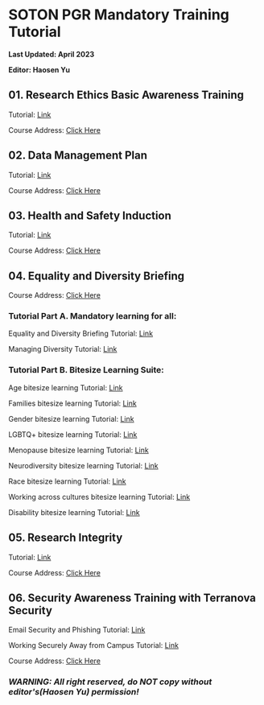 # SOTON PGR Mandatory Training Tutorial

**Last Updated: April 2023**

**Editor: Haosen Yu**



## 01. Research Ethics Basic Awareness Training

Tutorial: [Link](./Research_Ethics_Basic_Awareness_Training/Research_Ethics_Basic_Awareness_Training.md)

Course Address: [Click Here](https://blackboard.soton.ac.uk/webapps/blackboard/content/listContent.jsp?course_id=_189817_1&content_id=_4331886_1&mode=reset)



## 02. Data Management Plan

Tutorial: [Link](./Data_Management_Plan/Data_Management_Plan.md)

Course Address: [Click Here](https://blackboard.soton.ac.uk/webapps/blackboard/execute/announcement?method=search&context=course_entry&course_id=_189880_1&handle=announcements_entry&mode=view)



## 03. Health and Safety Induction

Tutorial: [Link](./Health_and_Safety_Induction/Health_and_Safety_Induction.pdf)

Course Address: [Click Here](https://blackboard.soton.ac.uk/webapps/login/?new_loc=/webapps/blackboard/content/listContentEditable.jsp?content_id%3D_4180288_1%26course_id%3D_188839_1)



## 04. Equality and Diversity Briefing

Course Address: [Click Here](https://blackboard.soton.ac.uk/webapps/login/?new_loc=/webapps/blackboard/content/listContent.jsp?course_id%3D_131573_1%26content_id%3D_1520408_1)

### Tutorial Part A. Mandatory learning for all: 

Equality and Diversity Briefing Tutorial: [Link](./Equality_and_Diversity_Briefing/Equality_and_Diversity_Briefing/Equality_and_Diversity_Briefing.md)

Managing Diversity Tutorial: [Link](./Equality_and_Diversity_Briefing/Managing_Diversity/Managing_Diversity.md)

### Tutorial Part B. Bitesize Learning Suite: 

Age bitesize learning Tutorial: [Link](./Equality_and_Diversity_Briefing/Age_bitesize_learning/Age_bitesize_learning.md)

Families bitesize learning Tutorial: [Link](./Equality_and_Diversity_Briefing/Families_bitesize_learning/Families_bitesize_learning.md)

Gender bitesize learning Tutorial: [Link](./Equality_and_Diversity_Briefing/Gender_bitesize_learning/Gender_bitesize_learning.md)

LGBTQ+ bitesize learning Tutorial: [Link](./Equality_and_Diversity_Briefing/LGBTQ+_bitesize_learning/LGBTQ+_bitesize_learning.md)

Menopause bitesize learning Tutorial: [Link](./Equality_and_Diversity_Briefing/Menopause_bitesize_learning/Menopause_bitesize_learning.md)

Neurodiversity bitesize learning Tutorial: [Link](./Equality_and_Diversity_Briefing/Neurodiversity_bitesize_learning/Neurodiversity_bitesize_learning.md)

Race bitesize learning Tutorial: [Link](./Equality_and_Diversity_Briefing/Race_bitesize_learning/Race_bitesize_learning.md)

Working across cultures bitesize learning Tutorial: [Link](./Equality_and_Diversity_Briefing/Working_across_cultures_bitesize_learning/Working_across_cultures_bitesize_learning.md)

Disability bitesize learning Tutorial: [Link](./Equality_and_Diversity_Briefing/Disability_bitesize_learning/Disability_bitesize_learning.md)



## 05. Research Integrity

Tutorial: [Link](./Research_Integrity//Research_Integrity.md)

Course Address: [Click Here](https://sotonac.sharepoint.com/teams/PGRDevelopmentHub/SitePages/Research-Integrity-online-learning-module.aspx)



## 06. Security Awareness Training with Terranova Security

Email Security and Phishing Tutorial: [Link](./Security_Awareness_Training_with_Terranova_Security/Email_Security_and_Phishing/Email_Security_and_Phishing.md)

Working Securely Away from Campus Tutorial: [Link](./Security_Awareness_Training_with_Terranova_Security/Working_Securely_Away_from_Campus/Working_Securely_Away_from_Campus.md)

Course Address: [Click Here](https://sotonac.sharepoint.com/teams/CyberSecurity/SitePages/Information-Security-Training.aspx)



### *WARNING: All right reserved, do NOT copy without editor's(Haosen Yu) permission!*